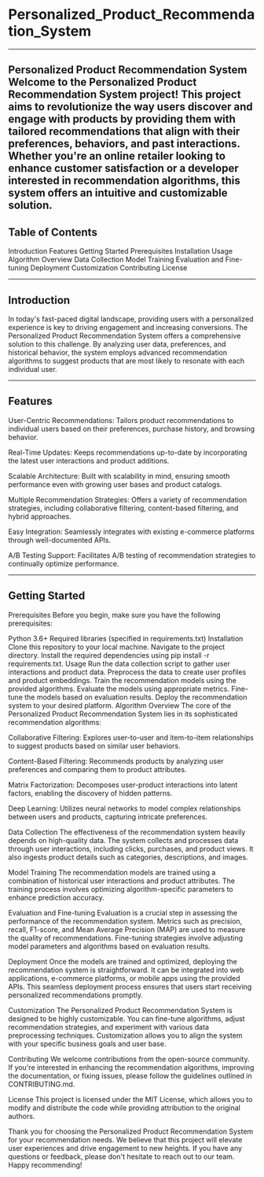 # Personalized_Product_Recommendation_System
-------------------------------------------------------------------------------------------------------------------------------------------------------------------
Personalized Product Recommendation System
Welcome to the Personalized Product Recommendation System project! This project aims to revolutionize the way users discover and engage with products by providing them with tailored recommendations that align with their preferences, behaviors, and past interactions. Whether you're an online retailer looking to enhance customer satisfaction or a developer interested in recommendation algorithms, this system offers an intuitive and customizable solution.
--------------------------------------------------------------------------------------------------------------------------------------------------------------------
Table of Contents
--------------------------------------------------------------------------------------------------------------------------------------------------------------------
Introduction
Features
Getting Started
Prerequisites
Installation
Usage
Algorithm Overview
Data Collection
Model Training
Evaluation and Fine-tuning
Deployment
Customization
Contributing
License

-------------------------------------------------------------------------------------------------------------------------------------------------------------------
Introduction
-------------------------------------------------------------------------------------------------------------------------------------------------------------------
In today's fast-paced digital landscape, providing users with a personalized experience is key to driving engagement and increasing conversions. The Personalized Product Recommendation System offers a comprehensive solution to this challenge. By analyzing user data, preferences, and historical behavior, the system employs advanced recommendation algorithms to suggest products that are most likely to resonate with each individual user.

----------------------------------------------------------------------------------------------------------------------------------------------------------------
Features
----------------------------------------------------------------------------------------------------------------------------------------------------------------
User-Centric Recommendations: Tailors product recommendations to individual users based on their preferences, purchase history, and browsing behavior.

Real-Time Updates: Keeps recommendations up-to-date by incorporating the latest user interactions and product additions.

Scalable Architecture: Built with scalability in mind, ensuring smooth performance even with growing user bases and product catalogs.

Multiple Recommendation Strategies: Offers a variety of recommendation strategies, including collaborative filtering, content-based filtering, and hybrid approaches.

Easy Integration: Seamlessly integrates with existing e-commerce platforms through well-documented APIs.

A/B Testing Support: Facilitates A/B testing of recommendation strategies to continually optimize performance.

-------------------------------------------------------------------------------------------------------------------------------------------------------------------
Getting Started
-------------------------------------------------------------------------------------------------------------------------------------------------------------------
Prerequisites
Before you begin, make sure you have the following prerequisites:

Python 3.6+
Required libraries (specified in requirements.txt)
Installation
Clone this repository to your local machine.
Navigate to the project directory.
Install the required dependencies using pip install -r requirements.txt.
Usage
Run the data collection script to gather user interactions and product data.
Preprocess the data to create user profiles and product embeddings.
Train the recommendation models using the provided algorithms.
Evaluate the models using appropriate metrics.
Fine-tune the models based on evaluation results.
Deploy the recommendation system to your desired platform.
Algorithm Overview
The core of the Personalized Product Recommendation System lies in its sophisticated recommendation algorithms:

Collaborative Filtering: Explores user-to-user and item-to-item relationships to suggest products based on similar user behaviors.

Content-Based Filtering: Recommends products by analyzing user preferences and comparing them to product attributes.

Matrix Factorization: Decomposes user-product interactions into latent factors, enabling the discovery of hidden patterns.

Deep Learning: Utilizes neural networks to model complex relationships between users and products, capturing intricate preferences.

Data Collection
The effectiveness of the recommendation system heavily depends on high-quality data. The system collects and processes data through user interactions, including clicks, purchases, and product views. It also ingests product details such as categories, descriptions, and images.

Model Training
The recommendation models are trained using a combination of historical user interactions and product attributes. The training process involves optimizing algorithm-specific parameters to enhance prediction accuracy.

Evaluation and Fine-tuning
Evaluation is a crucial step in assessing the performance of the recommendation system. Metrics such as precision, recall, F1-score, and Mean Average Precision (MAP) are used to measure the quality of recommendations. Fine-tuning strategies involve adjusting model parameters and algorithms based on evaluation results.

Deployment
Once the models are trained and optimized, deploying the recommendation system is straightforward. It can be integrated into web applications, e-commerce platforms, or mobile apps using the provided APIs. This seamless deployment process ensures that users start receiving personalized recommendations promptly.

Customization
The Personalized Product Recommendation System is designed to be highly customizable. You can fine-tune algorithms, adjust recommendation strategies, and experiment with various data preprocessing techniques. Customization allows you to align the system with your specific business goals and user base.

Contributing
We welcome contributions from the open-source community. If you're interested in enhancing the recommendation algorithms, improving the documentation, or fixing issues, please follow the guidelines outlined in CONTRIBUTING.md.

License
This project is licensed under the MIT License, which allows you to modify and distribute the code while providing attribution to the original authors.

Thank you for choosing the Personalized Product Recommendation System for your recommendation needs. We believe that this project will elevate user experiences and drive engagement to new heights. If you have any questions or feedback, please don't hesitate to reach out to our team. Happy recommending!

